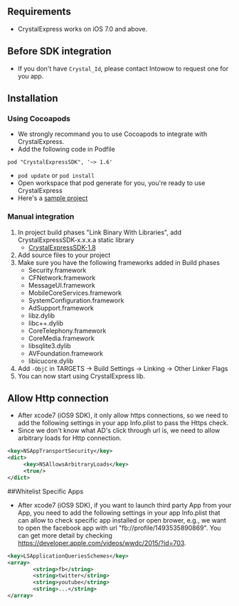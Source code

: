 ## Requirements
- CrystalExpress works on iOS 7.0 and above.

## Before SDK integration
- If you don't have `Crystal_Id`, please contact Intowow to request one for you app.

## Installation
### Using Cocoapods
- We strongly recommand you to use Cocoapods to integrate with CrystalExpress.
- Add the following code in Podfile
```
pod "CrystalExpressSDK", '~> 1.6'
```
- `pod update` or `pod install`
- Open workspace that pod generate for you, you're ready to use CrystalExpress
- Here's a [sample project](https://github.com/ytli1204/CrystalExpressSample)

### Manual integration
1. In project build phases "Link Binary With Libraries", add CrystalExpressSDK-x.x.x.a static library
    - [CrystalExpressSDK-1.8](https://s3-ap-northeast-1.amazonaws.com/intowow-sdk/ios/manual/global/CrystalExpressSDK-1.8.0.zip)
2. Add source files to your project
3. Make sure you have the following frameworks added in Build phases
    - Security.framework
    - CFNetwork.framework
    - MessageUI.framework
    - MobileCoreServices.framework
    - SystemConfiguration.framework
    - AdSupport.framework
    - libz.dylib
    - libc++.dylib
    - CoreTelephony.framework
    - CoreMedia.framework
    - libsqlite3.dylib
    - AVFoundation.framework
    - libicucore.dylib
4. Add `-ObjC` in TARGETS -> Build Settings -> Linking -> Other Linker Flags
5. You can now start using CrystalExpress lib.

## Allow Http connection
- After xcode7 (iOS9 SDK), it only allow https connections, so we need to add the following settings in your app Info.plist to pass the Https check.
- Since we don't know what AD's click through url is, we need to allow arbitrary loads for Http connection.
```xml
<key>NSAppTransportSecurity</key>
<dict>
     <key>NSAllowsArbitraryLoads</key>
     <true/>
</dict>
```

##Whitelist Specific Apps
- After xcode7 (iOS9 SDK), if you want to launch third party App from your App, you need to add the following settings in your app Info.plist that can allow to check specific app installed or open brower, e.g., we want to open the facebook app with url "fb://profile/1493535890869". You can get more detail by checking https://developer.apple.com/videos/wwdc/2015/?id=703.
```xml
<key>LSApplicationQueriesSchemes</key>
<array>
		<string>fb</string>
		<string>twitter</string>
		<string>youtube</string>
		<string>...</string>
</array>
```